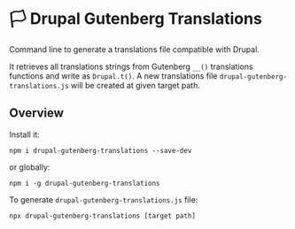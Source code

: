 # 🏳 Drupal Gutenberg Translations

Command line to generate a translations file compatible with Drupal.

It retrieves all translations strings from Gutenberg `__()` translations functions and write as `Drupal.t()`. A new translations file `drupal-gutenberg-translations.js` will be created at given target path.

## Overview

Install it:

```
npm i drupal-gutenberg-translations --save-dev
```

or globally:

```
npm i -g drupal-gutenberg-translations
```

To generate `drupal-gutenberg-translations.js` file:

```
npx drupal-gutenberg-translations [target path]
```
